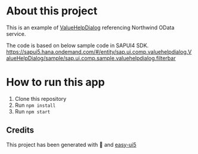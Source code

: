 # About this project
This is an example of [ValueHelpDialog](https://sapui5.hana.ondemand.com/#/api/sap.ui.comp.valuehelpdialog.ValueHelpDialog) referencing Northwind OData service.

The code is based on below sample code in SAPUI4 SDK.
https://sapui5.hana.ondemand.com/#/entity/sap.ui.comp.valuehelpdialog.ValueHelpDialog/sample/sap.ui.comp.sample.valuehelpdialog.filterbar

# How to run this app
1. Clone this repository
2. Run `npm install`
3. Run `npm start`

## Credits
This project has been generated with 💙 and [easy-ui5](https://github.com/SAP)
